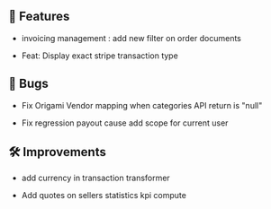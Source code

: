 ## 🚀 Features

- invoicing management : add new filter on order documents

- Feat: Display exact stripe transaction type


## 🐛 Bugs

- Fix Origami Vendor mapping when categories API return is "null"

- Fix regression payout cause add scope for current user


## 🛠️ Improvements

- add currency in transaction transformer

- Add quotes on sellers statistics kpi compute